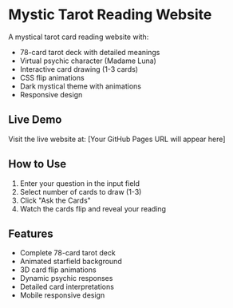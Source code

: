 # Mystic Tarot Reading Website

A mystical tarot card reading website with:
- 78-card tarot deck with detailed meanings
- Virtual psychic character (Madame Luna)
- Interactive card drawing (1-3 cards)
- CSS flip animations
- Dark mystical theme with animations
- Responsive design

## Live Demo
Visit the live website at: [Your GitHub Pages URL will appear here]

## How to Use
1. Enter your question in the input field
2. Select number of cards to draw (1-3)
3. Click "Ask the Cards"
4. Watch the cards flip and reveal your reading

## Features
- Complete 78-card tarot deck
- Animated starfield background
- 3D card flip animations
- Dynamic psychic responses
- Detailed card interpretations
- Mobile responsive design
